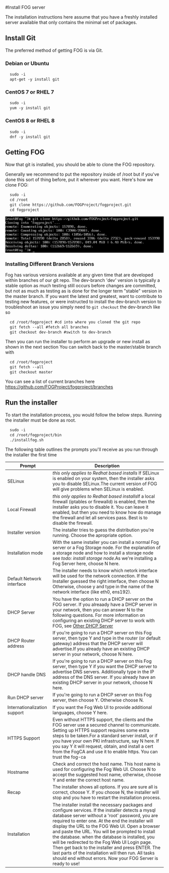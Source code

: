 #Install FOG server

The installation instructions here assume that you have a freshly installed server available that only contains the minimal set of packages.

## Install Git

The preferred method of getting FOG is via Git.

### Debian or Ubuntu

```
  sudo -i
  apt-get -y install git
```

### CentOS 7 or RHEL 7

```
  sudo -i
  yum -y install git
```

### CentOS 8 or RHEL 8

```
  sudo -i
  dnf -y install git
```

## Getting FOG


Now that git is installed, you should be able to clone the FOG repository.

Generally we recommend to put the repository inside of /root but if you've done this sort of thing before, put it wherever you want. Here's how we clone FOG:

```
  sudo -i
  cd /root
  git clone https://github.com/FOGProject/fogproject.git
  cd fogproject
```

![gitClone](../assets/img/installation/git-clone.png "git clone")


### Installing Different Branch Versions

Fog has various versions available at any given time that are developed within branches of our git repo.
The dev-branch 'dev' version is typically a stable option as much testing still occurs before changes are committed, but not as much as testing as is done for the longer term "stable" version in the master branch.
If you want the latest and greatest, want to contribute to testing new features, or were instructed to install the dev-branch version to troubleshoot an issue you simply need to `git checkout` the dev-branch like so

```
  cd /root/fogproject #cd into where you cloned the git repo
  git fetch --all #fetch all branches
  git checkout dev-branch #switch to dev-branch
```

Then you can run the installer to perform an upgrade or new install as shown in the next section
You can switch back to the master/stable branch with 

```
  cd /root/fogproject
  git fetch --all
  git checkout master
```

You can see a list of current branches here https://github.com/FOGProject/fogproject/branches

## Run the installer

To start the installation process, you would follow the below steps. Running the installer must be done as root.

```
  sudo -i
  cd /root/fogproject/bin
  ./installfog.sh
```

The following table outlines the prompts you'll receive as you run through the installer the first time

Prompt  | Description
--      |   ---
SELinux | *this only applies to Redhat based installs* If SELinux is enabled on your system, then the installer asks you to disable SELinux.The current version of FOG will give problems when SELinux is enabled.
Local Firewall | *this only applies to Redhat based installs*If a local firewall (iptables or firewalld) is enabled, then the installer asks you to disable it. You can leave it enabled, but then you need to know how do manage the firewall and let all services pass. Best is to disable the firewall.
Installer version | The installer tries to guess the distribution you're running. Choose the apropriate option.
Installation mode | With the same installer you can install a normal Fog server or a Fog Storage node. For the explanation of a storage node and how to install a storage node see *todo: install storage node*.As we're installing a Fog Server here, choose N here.
Default Network interface | The installer needs to know which netork interface will be used for the network connection. If the Installer guessed the right interface, then choose N Otherwise, choose y and type in the name of the network interface (like eth0, ens192).
DHCP Server | You have the option to run a DHCP server on the FOG server. If you alreaady have a DHCP server in your network, then you can answer N to the following questions. For more information on configuring an existing DHCP server to work with FOG, see [Other DHCP Server](../installation/network_setup.md)
DHCP Router address | If you're going to run a DHCP server on this Fog server, then type Y and type in the router (or default gateway) address that the DHCP server will advertise.If you already have an existing DHCP server in your network, choose N here.
DHCP handle DNS | If you're going to run a DHCP server on this Fog server, then type Y if you want the DHCP server to advertise DNS servers. Additionally type in the IP address of the DNS server. If you already have an existing DHCP server in your network, choose N here.
Run DHCP server | If you're going to run a DHCP server on this Fog server, then choose Y. Otherwise choose N.
Internationalization support | If you want the Fog Web UI to provide additional languages, choose Y here.
HTTPS Support | Even without HTTPS support, the clients and the FOG server use a secured channel to communicate. Setting up HTTPS support requires some extra steps to be taken.For a standard server install, or if you have your own PKI infrastructure, say N here. If you say Y it will request, obtain, and install a cert from the FogCA and use it to enable https. You can trust the fog-ca 
Hostname | Check and correct the host name. This host name is used for configuring the Fog Web UI. Choose N to accept the suggested host name, otherwise, choose Y and enter the correct host name.
Recap | The installer shows all options. If you are sure all is correct, choose Y. If you choose N, the installer will stop and you have to restart the installation process.
Installation | The installer install the necessary packages and configure services. If the installer detects a mysql database server without a 'root' password, you are required to enter one. At the end the installer will display the URL to the FOG Web UI. Open a browser and paste the URL. You will be prompted to install the database. when the database is installed, you will be redirected to the Fog Web UI Login page. Then get back to the installer and press ENTER. The last parts of the installation will then run. All tasks should end without errors. Now your FOG Server is ready to use!
